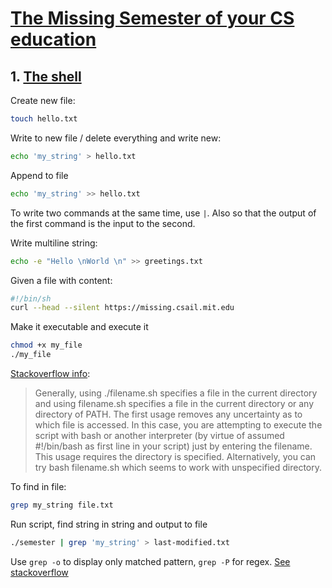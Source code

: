 # [The Missing Semester of your CS education](https://missing.csail.mit.edu/)

## 1. [The shell](https://missing.csail.mit.edu/2020/course-shell/)

Create new file:

```bash
touch hello.txt
```

Write to new file / delete everything and write new:

```bash
echo 'my_string' > hello.txt
```

Append to file

```bash
echo 'my_string' >> hello.txt
```

To write two commands at the same time, use `|`. Also so that the output of the first command is the input to the second.

Write multiline string:

```bash
echo -e "Hello \nWorld \n" >> greetings.txt
```

Given a file with content:

```bash
#!/bin/sh
curl --head --silent https://missing.csail.mit.edu
```

Make it executable and execute it

```bash
chmod +x my_file
./my_file
```

[Stackoverflow info](https://askubuntu.com/a/229592):

> Generally, using ./filename.sh specifies a file in the current directory and using filename.sh specifies a file in the current directory or any directory of PATH. The first usage removes any uncertainty as to which file is accessed. In this case, you are attempting to execute the script with bash or another interpreter (by virtue of assumed #!/bin/bash as first line in your script) just by entering the filename. This usage requires the directory is specified. Alternatively, you can try bash filename.sh which seems to work with unspecified directory.

To find in file:

```bash
grep my_string file.txt
```

Run script, find string in string and output to file

```bash
./semester | grep 'my_string' > last-modified.txt
```

Use `grep -o` to display only matched pattern, `grep -P` for regex. [See stackoverflow](https://unix.stackexchange.com/a/13472)
